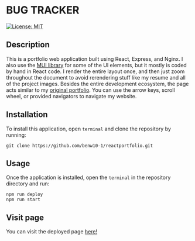 # BUG TRACKER

[![License: MIT](https://img.shields.io/badge/License-MIT-blue.svg)](https://opensource.org/licenses/MIT)

## Description

This is a portfolio web application built using React, Express, and Nginx. I also use the [MUI library](https://mui.com/) for some of the UI elements, but it mostly is coded by hand in React code. I render the entire layout once, and then just zoom throughout the document to avoid rerendering stuff like my resume and all of the project images. Besides the entire development ecosystem, the page acts similar to my [original portfolio](https://github.com/benw10-1/portfolio). You can use the arrow keys, scroll wheel, or provided navigators to navigate my website.

## Installation

To install this application, open `terminal` and clone the repository by running:

    git clone https://github.com/benw10-1/reactportfolio.git

## Usage

Once the application is installed, open the `terminal` in the repository directory and run: <br>
   
    npm run deploy
    npm run start

## Visit page

You can visit the deployed page [here!](https://benw.app/)
